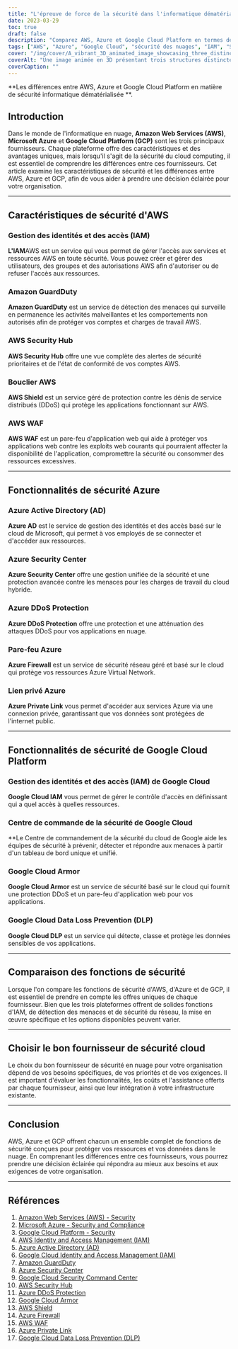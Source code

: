 ```yaml
---
title: "L'épreuve de force de la sécurité dans l'informatique dématérialisée : AWS vs Azure vs Google Cloud Platform"
date: 2023-03-29
toc: true
draft: false
description: "Comparez AWS, Azure et Google Cloud Platform en termes de sécurité du cloud, et découvrez les différences pour prendre une décision éclairée pour votre organisation."
tags: ["AWS", "Azure", "Google Cloud", "sécurité des nuages", "IAM", "Service de garde", "Centre de sécurité", "Centre de commandement de sécurité", "Protection contre les attaques DDoS", "Armure de nuage", "WAF", "Lien privé", "DLP", "informatique en nuage", "services en nuage", "fournisseurs d'informatique en nuage", "protection des données", "cybersécurité", "sécurité des infrastructures"]
cover: "/img/cover/A_vibrant_3D_animated_image_showcasing_three_distinct_cloud.png"
coverAlt: "Une image animée en 3D présentant trois structures distinctes de nuage représentant AWS, Azure et Google Cloud Platform, avec des symboles de bouclier recouvrant chaque nuage pour symboliser leurs offres de sécurité."
coverCaption: ""
---
```


**Les différences entre AWS, Azure et Google Cloud Platform en matière de sécurité informatique dématérialisée **.

## Introduction

Dans le monde de l'informatique en nuage, **Amazon Web Services (AWS)**, **Microsoft Azure** et **Google Cloud Platform (GCP)** sont les trois principaux fournisseurs. Chaque plateforme offre des caractéristiques et des avantages uniques, mais lorsqu'il s'agit de la sécurité du cloud computing, il est essentiel de comprendre les différences entre ces fournisseurs. Cet article examine les caractéristiques de sécurité et les différences entre AWS, Azure et GCP, afin de vous aider à prendre une décision éclairée pour votre organisation.

______

## Caractéristiques de sécurité d'AWS

### Gestion des identités et des accès (IAM)

**L'IAM**AWS est un service qui vous permet de gérer l'accès aux services et ressources AWS en toute sécurité. Vous pouvez créer et gérer des utilisateurs, des groupes et des autorisations AWS afin d'autoriser ou de refuser l'accès aux ressources.

### Amazon GuardDuty

**Amazon GuardDuty** est un service de détection des menaces qui surveille en permanence les activités malveillantes et les comportements non autorisés afin de protéger vos comptes et charges de travail AWS.

### AWS Security Hub

**AWS Security Hub** offre une vue complète des alertes de sécurité prioritaires et de l'état de conformité de vos comptes AWS.

### Bouclier AWS

**AWS Shield** est un service géré de protection contre les dénis de service distribués (DDoS) qui protège les applications fonctionnant sur AWS.

### AWS WAF

**AWS WAF** est un pare-feu d'application web qui aide à protéger vos applications web contre les exploits web courants qui pourraient affecter la disponibilité de l'application, compromettre la sécurité ou consommer des ressources excessives.

______

## Fonctionnalités de sécurité Azure

### Azure Active Directory (AD)

**Azure AD** est le service de gestion des identités et des accès basé sur le cloud de Microsoft, qui permet à vos employés de se connecter et d'accéder aux ressources.

### Azure Security Center

**Azure Security Center** offre une gestion unifiée de la sécurité et une protection avancée contre les menaces pour les charges de travail du cloud hybride.

### Azure DDoS Protection

**Azure DDoS Protection** offre une protection et une atténuation des attaques DDoS pour vos applications en nuage.

### Pare-feu Azure

**Azure Firewall** est un service de sécurité réseau géré et basé sur le cloud qui protège vos ressources Azure Virtual Network.

### Lien privé Azure

**Azure Private Link** vous permet d'accéder aux services Azure via une connexion privée, garantissant que vos données sont protégées de l'internet public.

______

## Fonctionnalités de sécurité de Google Cloud Platform

### Gestion des identités et des accès (IAM) de Google Cloud

**Google Cloud IAM** vous permet de gérer le contrôle d'accès en définissant qui a quel accès à quelles ressources.

### Centre de commande de la sécurité de Google Cloud

**Le Centre de commandement de la sécurité du cloud de Google aide les équipes de sécurité à prévenir, détecter et répondre aux menaces à partir d'un tableau de bord unique et unifié.

### Google Cloud Armor

**Google Cloud Armor** est un service de sécurité basé sur le cloud qui fournit une protection DDoS et un pare-feu d'application web pour vos applications.

### Google Cloud Data Loss Prevention (DLP)

**Google Cloud DLP** est un service qui détecte, classe et protège les données sensibles de vos applications.

______

## Comparaison des fonctions de sécurité

Lorsque l'on compare les fonctions de sécurité d'AWS, d'Azure et de GCP, il est essentiel de prendre en compte les offres uniques de chaque fournisseur. Bien que les trois plateformes offrent de solides fonctions d'IAM, de détection des menaces et de sécurité du réseau, la mise en œuvre spécifique et les options disponibles peuvent varier.

______

## Choisir le bon fournisseur de sécurité cloud

Le choix du bon fournisseur de sécurité en nuage pour votre organisation dépend de vos besoins spécifiques, de vos priorités et de vos exigences. Il est important d'évaluer les fonctionnalités, les coûts et l'assistance offerts par chaque fournisseur, ainsi que leur intégration à votre infrastructure existante.

______

## Conclusion

AWS, Azure et GCP offrent chacun un ensemble complet de fonctions de sécurité conçues pour protéger vos ressources et vos données dans le nuage. En comprenant les différences entre ces fournisseurs, vous pourrez prendre une décision éclairée qui répondra au mieux aux besoins et aux exigences de votre organisation.

______

## Références

1. [Amazon Web Services (AWS) - Security](https://aws.amazon.com/security/)
2. [Microsoft Azure - Security and Compliance](https://azure.microsoft.com/en-us/overview/security/)
3. [Google Cloud Platform - Security](https://cloud.google.com/security)
4. [AWS Identity and Access Management (IAM)](https://aws.amazon.com/iam/)
5. [Azure Active Directory (AD)](https://azure.microsoft.com/en-us/services/active-directory/)
6. [Google Cloud Identity and Access Management (IAM)](https://cloud.google.com/iam)
7. [Amazon GuardDuty](https://aws.amazon.com/guardduty/)
8. [Azure Security Center](https://azure.microsoft.com/en-us/services/security-center/)
9. [Google Cloud Security Command Center](https://cloud.google.com/security-command-center)
10. [AWS Security Hub](https://aws.amazon.com/security-hub/)
11. [Azure DDoS Protection](https://azure.microsoft.com/en-us/services/ddos-protection/)
12. [Google Cloud Armor](https://cloud.google.com/armor)
13. [AWS Shield](https://aws.amazon.com/shield/)
14. [Azure Firewall](https://azure.microsoft.com/en-us/services/azure-firewall/)
15. [AWS WAF](https://aws.amazon.com/waf/)
16. [Azure Private Link](https://azure.microsoft.com/en-us/services/private-link/)
17. [Google Cloud Data Loss Prevention (DLP)](https://cloud.google.com/dlp)


